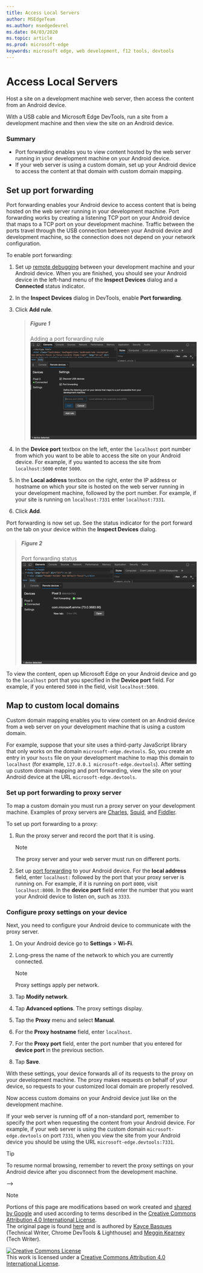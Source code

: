 ```yaml
---
title: Access Local Servers
author: MSEdgeTeam
ms.author: msedgedevrel
ms.date: 04/03/2020
ms.topic: article
ms.prod: microsoft-edge
keywords: microsoft edge, web development, f12 tools, devtools
---
```

<!-- Copyright Kayce Basques 

   Licensed under the Apache License, Version 2.0 (the "License");
   you may not use this file except in compliance with the License.
   You may obtain a copy of the License at

       https://www.apache.org/licenses/LICENSE-2.0

   Unless required by applicable law or agreed to in writing, software
   distributed under the License is distributed on an "AS IS" BASIS,
   WITHOUT WARRANTIES OR CONDITIONS OF ANY KIND, either express or implied.
   See the License for the specific language governing permissions and
   limitations under the License.  -->  





# Access Local Servers   




Host a site on a development machine web server, then access the content from an Android device.  

With a USB cable and Microsoft Edge DevTools, run a site from a development machine and then view the site on an Android device.  

### Summary  

*   Port forwarding enables you to view content hosted by the web server running in your development machine on your Android device.  
*   If your web server is using a custom domain, set up your Android device to access the content at that domain with custom domain mapping.  

## Set up port forwarding   

Port forwarding enables your Android device to access content that is being hosted on the web server running in your development machine.  Port forwarding works by creating a listening TCP port on your Android device that maps to a TCP port on your development machine.  Traffic between the ports travel through the USB connection between your Android device and development machine, so the connection does not depend on your network configuration.  

To enable port forwarding:  

1.  Set up [remote debugging][RemoteDebuggingGettingStarted] between your development machine and your Android device.  When you are finished, you should see your Android device in the left-hand menu of the **Inspect Devices** dialog and a **Connected** status indicator.  
1.  In the **Inspect Devices** dialog in DevTools, enable **Port forwarding**.  
1.  Click **Add rule**.  
    
    > ##### Figure 1  
    > Adding a port forwarding rule  
    > ![Adding a port forwarding rule][ImageAddRule]  
    
1.  In the **Device port** textbox on the left, enter the `localhost` port number from which you want to be able to access the site on your Android device.  For example, if you wanted to access the site from `localhost:5000` enter `5000`.  
1.  In the **Local address** textbox on the right, enter the IP address or hostname on which your site is hosted on the web server running in your development machine, followed by the port number.  For example, if your site is running on `localhost:7331` enter `localhost:7331`.  
1.  Click **Add**.  

Port forwarding is now set up.  See the status indicator for the port forward on the tab on your device within the **Inspect Devices** dialog.  

> ##### Figure 2  
> Port forwarding status  
> ![Port forwarding status][ImagePortForwardingStatus]  

To view the content, open up Microsoft Edge on your Android device and go to the `localhost` port that you specified in the **Device port** field.  For example, if you entered `5000` in the field, visit `localhost:5000`.  

## Map to custom local domains   

Custom domain mapping enables you to view content on an Android device from a web server on your development machine that is using a custom domain.  

For example, suppose that your site uses a third-party JavaScript library that only works on the domain `microsoft-edge.devtools`.  So, you create an entry in your `hosts` file on your development machine to map this domain to `localhost` \(for example, `127.0.0.1 microsoft-edge.devtools`\).  After setting up custom domain mapping and port forwarding, view the site on your Android device at the URL `microsoft-edge.devtools`.  

### Set up port forwarding to proxy server  

To map a custom domain you must run a proxy server on your development machine.  Examples of proxy servers are [Charles][CharlesWebDebuggingProxy], [Squid][SquidOptimisingWebDelivery], and [Fiddler][FiddlerWebDebuggingProxy].  

To set up port forwarding to a proxy:  

1.  Run the proxy server and record the port that it is using.  
    
    > [!NOTE]
    > The proxy server and your web server must run on different ports.  
    
1.  Set up [port forwarding](#set-up-port-forwarding) to your Android device.  For the **local address** field, enter `localhost:` followed by the port that your proxy server is running on.  For example, if it is running on port `8000`, visit `localhost:8000`.  In the **device port** field enter the number that you want your Android device to listen on, such as `3333`.  

### Configure proxy settings on your device  

Next, you need to configure your Android device to communicate with the proxy server.  

1.  On your Android device go to **Settings** > **Wi-Fi**.  
1.  Long-press the name of the network to which you are currently connected.  
    
    > [!NOTE]
    > Proxy settings apply per network.  
    
1.  Tap **Modify network**.  
1.  Tap **Advanced options**.  The proxy settings display.  
1.  Tap the **Proxy** menu and select **Manual**.  
1.  For the **Proxy hostname** field, enter `localhost`.  
1.  For the **Proxy port** field, enter the port number that you entered for **device port** in the previous section.  
1.  Tap **Save**.  

With these settings, your device forwards all of its requests to the proxy on your development machine.  The proxy makes requests on behalf of your device, so requests to your customized local domain are properly resolved.  

Now access custom domains on your Android device just like on the development machine.  

If your web server is running off of a non-standard port, remember to specify the port when requesting the content from your Android device.  For example, if your web server is using the custom domain `microsoft-edge.devtools` on port `7331`, when you view the site from your Android device you should be using the URL `microsoft-edge.devtools:7331`.  

> [!TIP]
> To resume normal browsing, remember to revert the proxy settings on your Android device after you disconnect from the development machine.  

<!-->   -->  



<!-- image links -->  

[ImageAddRule]: /microsoft-edge/devtools-guide-chromium/media/remote-debugging-remote-devices-devices-port-forwarding-add-rule.msft.png "Figure 1: Adding a port forwarding rule"  
[ImagePortForwardingStatus]: /microsoft-edge/devtools-guide-chromium/media/remote-debugging-remote-devices-devices-port-forwarding-5000-edge-user-agent.msft.png "Figure 2: Port forwarding status"  

<!-- links -->  

[RemoteDebuggingGettingStarted]: /microsoft-edge/devtools-guide-chromium/remote-debugging/index "Get Started with Remote Debugging Android Devices"  

[CharlesWebDebuggingProxy]: https://www.charlesproxy.com "Charles Web Debugging Proxy"  

[SquidOptimisingWebDelivery]: https://www.squid-cache.org "squid : Optimising Web Delivery"  

[FiddlerWebDebuggingProxy]: https://www.telerik.com/fiddler "Fiddler - Free Web Debugging Proxy"  

> [!NOTE]
> Portions of this page are modifications based on work created and [shared by Google][GoogleSitePolicies] and used according to terms described in the [Creative Commons Attribution 4.0 International License][CCA4IL].  
> The original page is found [here](https://developers.google.com/web/tools/chrome-devtools/remote-debugging/local-server) and is authored by [Kayce Basques][KayceBasques] \(Technical Writer, Chrome DevTools \& Lighthouse\) and [Meggin Kearney][MegginKearney] \(Tech Writer\).  

[![Creative Commons License][CCby4Image]][CCA4IL]  
This work is licensed under a [Creative Commons Attribution 4.0 International License][CCA4IL].  

[CCA4IL]: https://creativecommons.org/licenses/by/4.0  
[CCby4Image]: https://i.creativecommons.org/l/by/4.0/88x31.png  
[GoogleSitePolicies]: https://developers.google.com/terms/site-policies  
[KayceBasques]: https://developers.google.com/web/resources/contributors/kaycebasques  
[MegginKearney]: https://developers.google.com/web/resources/contributors/megginkearney  
